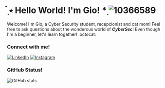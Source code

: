 # ๋࣭ ⭑ Hello World! I'm Gio! *࣭   ![10366589](https://github.com/giomatulu/giomatulu/assets/86377800/0569ea8e-8f1e-4b68-9413-e75bb46c41a7)

Welcome! I'm Gio, a Cyber Security student, recepcionist and cat mom! Feel free to ask questions about the wonderous world of ***CyberSec***! Even though I'm a beginner, let's learn together! :octocat: 

### Connect with me!

[![LinkedIn](https://img.shields.io/badge/-LinkedIn-000?style=for-the-badge&logo=linkedin&logoColor=6753B2&color:FFF)](https://www.linkedin.com/in/giovanamatulu/) 
[![Instagram](https://img.shields.io/badge/-Instagram-000?style=for-the-badge&logo=instagram&logoColor=6753B2&color:FFF)](https://www.instagram.com/giomatulu/)

### GitHub Status!

![GitHub stats](https://github-readme-stats-git-masterrstaa-rickstaa.vercel.app/api?username=giomatulu&hide_title=true&show_icons=true&include_all_commits=false&count_private=true&line_height=25&hide=issues&bg_color=000&title_color=FF00F6&text_color=FFF&border_radius=3&border_color=36123c&icon_color=FF00F6&theme=ocean_dark )
